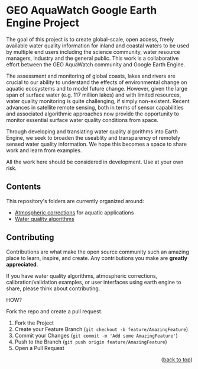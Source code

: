 # GEO AquaWatch Google Earth Engine Project

The goal of this project is to create global-scale, open access, freely available water quality information for inland and coastal waters to be used by multiple end users including the science community, water resource managers, industry and the general public. This work is a collaborative effort between the GEO AquaWatch community and Google Earth Engine. 

The assessment and monitoring of global coasts, lakes and rivers are crucial to our ability to understand the effects of environmental change on aquatic ecosystems and to model future change. However, given the large span of surface water (e.g. 117 million lakes) and with limited resources, water quality monitoring is quite challenging, if simply non-existent. Recent advances in satellite remote sensing, both in terms of sensor capabilities and associated algorithmic approaches now provide the opportunity to monitor essential surface water quality conditions from space.

Through developing and translating water quality algorithms into Earth Engine, we seek to broaden the useablity and transparency of remotely sensed water quality information. We hope this becomes a space to share work and learn from examples. 

All the work here should be considered in development. Use at your own risk.

## Contents

This repository's folders are currently organized around:
- [Atmospheric corrections](https://github.com/Nateme16/geo-aquawatch-water-quality/tree/main/Atmospheric%20corrections) for aquatic applications 
- [Water quality algorithms](https://github.com/Nateme16/geo-aquawatch-water-quality/tree/main/WQ%20algorithms)

## Contributing

Contributions are what make the open source community such an amazing place to learn, inspire, and create. Any contributions you make are **greatly appreciated**.

If you have water quality algorithms, atmospheric corrections, calibration/validation examples, or user interfaces using earth engine to share, please think about contributing.

HOW?

Fork the repo and create a pull request.

1. Fork the Project
2. Create your Feature Branch (`git checkout -b feature/AmazingFeature`)
3. Commit your Changes (`git commit -m 'Add some AmazingFeature'`)
4. Push to the Branch (`git push origin feature/AmazingFeature`)
5. Open a Pull Request

<p align="right">(<a href="#readme-top">back to top</a>)</p>






